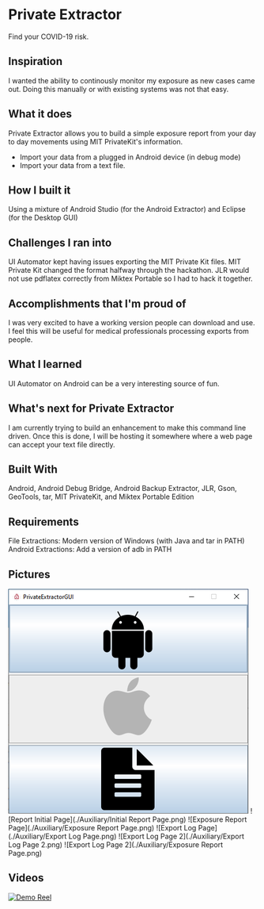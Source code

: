 # Private Extractor 

Find your COVID-19 risk.

## Inspiration

I wanted the ability to continously monitor my exposure as new cases came out. Doing this manually or with existing systems was not that easy.

## What it does

Private Extractor allows you to build a simple exposure report from your day to day movements using MIT PrivateKit's information.

-   Import your data from a plugged in Android device (in debug mode)
-   Import your data from a text file.

## How I built it

Using a mixture of Android Studio (for the Android Extractor) and Eclipse (for the Desktop GUI)

## Challenges I ran into

UI Automator kept having issues exporting the MIT Private Kit files. MIT Private Kit changed the format halfway through the hackathon. JLR would not use pdflatex correctly from Miktex Portable so I had to hack it together.

## Accomplishments that I'm proud of

I was very excited to have a working version people can download and use.
I feel this will be useful for medical professionals processing exports from people.

## What I learned

UI Automator on Android can be a very interesting source of fun.

## What's next for Private Extractor

I am currently trying to build an enhancement to make this command line driven.
Once this is done, I will be hosting it somewhere where a web page can accept your text file directly.

## Built With

Android, Android Debug Bridge, Android Backup Extractor, JLR, Gson, GeoTools, tar, MIT PrivateKit, and Miktex Portable Edition

## Requirements

File Extractions: Modern version of Windows (with Java and tar in PATH)
Android Extractions: Add a version of adb in PATH

## Pictures

![Basic UI](./Auxiliary/GUI.png)
![Report Initial Page](./Auxiliary/Initial Report Page.png)
![Exposure Report Page](./Auxiliary/Exposure Report Page.png)
![Export Log Page](./Auxiliary/Export Log Page.png)
![Export Log Page 2](./Auxiliary/Export Log Page 2.png)
![Export Log Page 2](./Auxiliary/Exposure Report Page.png)

## Videos

[![Demo Reel](https://img.youtube.com/vi/glnkhx6CnHU/0.jpg)](https://www.youtube.com/watch?v=glnkhx6CnHU)